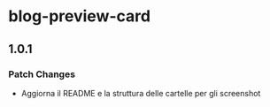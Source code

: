 # blog-preview-card

## 1.0.1

### Patch Changes

- Aggiorna il README e la struttura delle cartelle per gli screenshot
